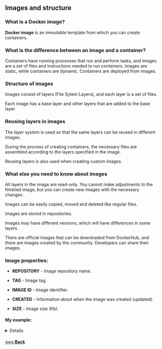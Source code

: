 ## Images and structure

### What is a Docker image?

**Docker image** is an immutable template from which you can create containers.

### What is the difference between an image and a container?

Containers have running processes that run and perform tasks, and images are a set of files and instructions needed to run containers. Images are static, while containers are dynamic. Containers are deployed from images.

### Structure of images

Images consist of layers (File Sytem Layers), and each layer is a set of files.

Each image has a base layer and other layers that are added to the base layer.

### Reusing layers in images

The layer system is used so that the same layers can be reused in different images.

During the process of creating containers, the necessary files are assembled according to the layers specified in the image.

Reusing layers is also used when creating custom images.

### What else you need to know about images

All layers in the image are read-only. You cannot make adjustments to the finished image, but you can create new images with the necessary changes.

Images can be easily copied, moved and deleted like regular files.

Images are stored in repositories.

Images may have different versions, which will have differences in some layers.

There are official images that can be downloaded from DockerHub, and there are images created by the community. Developers can share their images.

### Image properties:

* **REPOSITORY** - Image repository name.

* **TAG** - Image tag.

* **IMAGE ID** - Image identifier.

* **CREATED** - Information about when the image was created (updated).

* **SIZE** - Image size (Kb).

#### My example:

<details>

```bash
nickeld28@DockerVM:~$ docker images
REPOSITORY    TAG       IMAGE ID       CREATED         SIZE
hello-world   latest    d2c94e258dcb   10 months ago   13.3kB

```

</details>

#### [<<< Back](/Summary.md)
